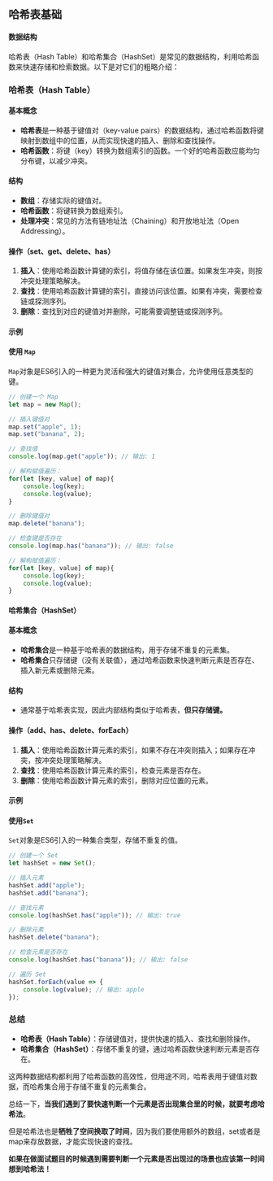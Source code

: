 ## 哈希表基础

#### 数据结构

哈希表（Hash Table）和哈希集合（HashSet）是常见的数据结构，利用哈希函数来快速存储和检索数据。以下是对它们的粗略介绍：

### 哈希表（Hash Table）

#### 基本概念
- **哈希表**是一种基于键值对（key-value pairs）的数据结构，通过哈希函数将键映射到数组中的位置，从而实现快速的插入、删除和查找操作。
- **哈希函数**：将键（key）转换为数组索引的函数。一个好的哈希函数应能均匀分布键，以减少冲突。

#### 结构
- **数组**：存储实际的键值对。
- **哈希函数**：将键转换为数组索引。
- **处理冲突**：常见的方法有链地址法（Chaining）和开放地址法（Open Addressing）。

#### 操作（set、get、delete、has）
1. **插入**：使用哈希函数计算键的索引，将值存储在该位置。如果发生冲突，则按冲突处理策略解决。
2. **查找**：使用哈希函数计算键的索引，直接访问该位置。如果有冲突，需要检查链或探测序列。
3. **删除**：查找到对应的键值对并删除，可能需要调整链或探测序列。

#### 示例

#### 使用 `Map`

`Map`对象是ES6引入的一种更为灵活和强大的键值对集合，允许使用任意类型的键。

```js
// 创建一个 Map
let map = new Map();

// 插入键值对
map.set("apple", 1);
map.set("banana", 2);

// 查找值
console.log(map.get("apple")); // 输出: 1

// 解构赋值遍历：
for(let [key, value] of map){
    console.log(key);
    console.log(value);
} 

// 删除键值对
map.delete("banana");

// 检查键是否存在
console.log(map.has("banana")); // 输出: false

// 解构赋值遍历：
for(let [key, value] of map){
    console.log(key);
    console.log(value);
}
```

#### 哈希集合（HashSet）

#### 基本概念
- **哈希集合**是一种基于哈希表的数据结构，用于存储不重复的元素集。
- **哈希集合**只存储键（没有关联值），通过哈希函数来快速判断元素是否存在、插入新元素或删除元素。

#### 结构
- 通常基于哈希表实现，因此内部结构类似于哈希表，**但只存储键。**

#### 操作（add、has、delete、forEach）
1. **插入**：使用哈希函数计算元素的索引，如果不存在冲突则插入；如果存在冲突，按冲突处理策略解决。
2. **查找**：使用哈希函数计算元素的索引，检查元素是否存在。
3. **删除**：使用哈希函数计算元素的索引，删除对应位置的元素。

#### 示例

#### 使用`Set`

`Set`对象是ES6引入的一种集合类型，存储不重复的值。

```js
// 创建一个 Set
let hashSet = new Set();

// 插入元素
hashSet.add("apple");
hashSet.add("banana");

// 查找元素
console.log(hashSet.has("apple")); // 输出: true

// 删除元素
hashSet.delete("banana");

// 检查元素是否存在
console.log(hashSet.has("banana")); // 输出: false

// 遍历 Set
hashSet.forEach(value => {
    console.log(value); // 输出: apple
});
```

### 总结
- **哈希表（Hash Table）**：存储键值对，提供快速的插入、查找和删除操作。
- **哈希集合（HashSet）**：存储不重复的键，通过哈希函数快速判断元素是否存在。

这两种数据结构都利用了哈希函数的高效性，但用途不同，哈希表用于键值对数据，而哈希集合用于存储不重复的元素集合。

总结一下，**当我们遇到了要快速判断一个元素是否出现集合里的时候，就要考虑哈希法**。

但是哈希法也是**牺牲了空间换取了时间**，因为我们要使用额外的数组，set或者是map来存放数据，才能实现快速的查找。

**如果在做面试题目的时候遇到需要判断一个元素是否出现过的场景也应该第一时间想到哈希法！**